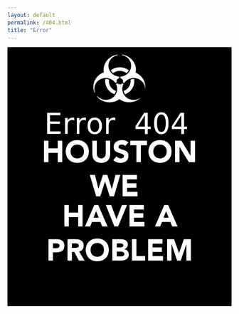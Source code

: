 ```yaml
---
layout: default
permalink: /404.html
title: "Error"
---
```

<div class="container">
  	<article>
  		<div class="row">
  			<div id="blog-contents">
  				<div class="col-xs-12 col-sm-12 col-md-12 blog-main">
  					<div id="error">
						<img class="img-responsive img-rounded" src="/img/404.png">
					</div>	
  				</div>
  			</div>
  		</div>
  	</article>
</div>